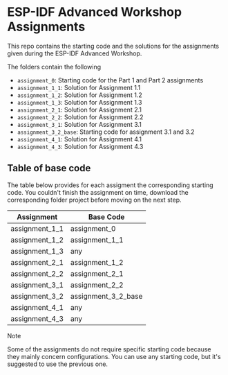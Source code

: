 # ESP-IDF Advanced Workshop Assignments

This repo contains the starting code and the solutions for the assignments given during the ESP-IDF Advanced Workshop. 

The folders contain the following

* `assignment_0`: Starting code for the Part 1 and Part 2 assignments
* `assignment_1_1`: Solution for Assignment 1.1
* `assignment_1_2`: Solution for Assignment 1.2
* `assignment_1_3`: Solution for Assignment 1.3
* `assignment_2_1`: Solution for Assignment 2.1
* `assignment_2_2`: Solution for Assignment 2.2
* `assignment_3_1`: Solution for Assignment 3.1
* `assignment_3_2_base`: Starting code for assignment 3.1 and 3.2
* `assignment_4_1`: Solution for Assignment 4.1
* `assignment_4_3`: Solution for Assignment 4.3


## Table of base code

The table below provides for each assigment the corresponding starting code. You couldn't finish the assignment on time, download the corresponding folder project before moving on the next step. 


| Assignment         | Base Code          |
|--------------------|--------------------|
| assignment_1_1     | assignment_0       |
| assignment_1_2     | assignment_1_1     |
| assignment_1_3     | any                |
| assignment_2_1     | assignment_1_2     |
| assignment_2_2     | assignment_2_1     |
| assignment_3_1     | assignment_2_2     |
| assignment_3_2     | assignment_3_2_base|
| assignment_4_1     | any                |
| assignment_4_3     | any                |


> [!NOTE]
> Some of the assignments do not require specific starting code because they mainly concern configurations. You can use any starting code, but it's suggested to use the previous one. 